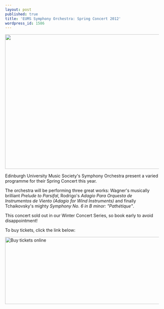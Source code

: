 ```yaml
---
layout: post
published: true
title: 'EUMS Symphony Orchestra: Spring Concert 2012'
wordpress_id: 1586
---
```


<a title="buy tickets online" href="http://xtspro.com/-/eums20120310/"> <img src="{{ site.external_assets }}/posters/20120310_symph.jpg" alt="" width="620" height="441" /></a>

Edinburgh University Music Society's Symphony Orchestra present a varied programme for their Spring Concert this year.

The orchestra will be performing three great works: Wagner's musically brilliant <em>Prelude to Parsifal</em>, Rodrigo's <em>Adagio Para Orquesta de Instrumentos de Viento (Adagio for Wind Instruments)</em> and finally Tchaikovsky's mighty <em>Symphony No. 6 in B minor: "Path&eacute;tique"</em>.

This concert sold out in our Winter Concert Series, so book early to avoid disappointment!

To buy tickets, click the link below:

<a title="buy tickets online" href="http://xtspro.com/-/eums20120310/"> <img src="http://eums.eusa.ed.ac.uk/wp-content/uploads/build/xtspro_largebutton.png" alt="Buy tickets online" width="620" height="220" border="0" /></a>
